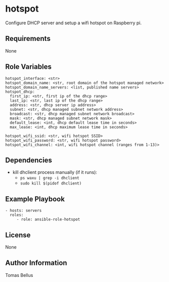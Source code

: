 # hotspot

Configure DHCP server and setup a wifi hotspot on Raspberry pi.

## Requirements

None

## Role Variables

    hotspot_interface: <str>
    hotspot_domain_name: <str, root domain of the hotspot managed network>
    hotspot_domain_name_servers: <list, published name servers>
    hotspot_dhcp:
      first_ip: <str, first ip of the dhcp range>
      last_ip: <str, last ip of the dhcp range>
      address: <str, dhcp server ip address>
      subnet: <str, dhcp managed subnet network address>
      broadcast: <str, dhcp managed subnet network broadcast>
      mask: <str, dhcp managed subnet network mask>
      default_lease: <int, dhcp default lease time in seconds>
      max_lease: <int, dhcp maximum lease time in seconds>

    hotspot_wifi_ssid: <str, wifi hotspot SSID>
    hotspot_wifi_password: <str, wifi hotspot password>
    hotspot_wifi_channel: <int, wifi hotspot channel (ranges from 1-13)>

## Dependencies

- kill dhclient process manually (if it runs):
    - `ps waxu | grep -i dhclient`
    - `sudo kill $(pidof dhclient)`

## Example Playbook

    - hosts: servers
      roles:
         - role: ansible-role-hotspot

## License

None

## Author Information

Tomas Bellus
